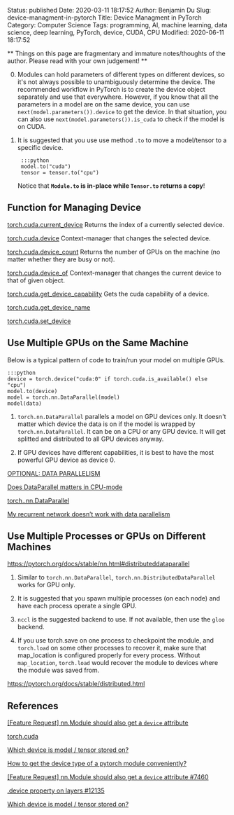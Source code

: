 Status: published
Date: 2020-03-11 18:17:52
Author: Benjamin Du
Slug: device-managment-in-pytorch
Title: Device Managment in PyTorch
Category: Computer Science
Tags: programming, AI, machine learning, data science, deep learning, PyTorch, device, CUDA, CPU
Modified: 2020-06-11 18:17:52

**
Things on this page are fragmentary and immature notes/thoughts of the author.
Please read with your own judgement!
**

0. Modules can hold parameters of different types on different devices, 
    so it's not always possible to unambiguously determine the device.
    The recommended workflow in PyTorch is to create the device object separately and use that everywhere. 
    However,
    if you know that all the parameters in a model are on the same device, 
    you can use `next(model.parameters()).device` to get the device.
    In that situation,
    you can also use `next(model.parameters()).is_cuda` 
    to check if the model is on CUDA.


1. It is suggested that you use use method `.to` to move a model/tensor to a specific device.

        :::python
        model.to("cuda")
        tensor = tensor.to("cpu")

    Notice that **`Module.to` is in-place while `Tensor.to` returns a copy**!

## Function for Managing Device

[torch.cuda.current_device](https://pytorch.org/docs/stable/cuda.html#torch.cuda.current_device)
Returns the index of a currently selected device.

[torch.cuda.device](https://pytorch.org/docs/stable/cuda.html#torch.cuda.device)
Context-manager that changes the selected device.

[torch.cuda.device_count](https://pytorch.org/docs/stable/cuda.html#torch.cuda.device_count)
Returns the number of GPUs on the machine (no matter whether they are busy or not).

[torch.cuda.device_of](https://pytorch.org/docs/stable/cuda.html#torch.cuda.device_of)
Context-manager that changes the current device to that of given object.

[torch.cuda.get_device_capability](https://pytorch.org/docs/stable/cuda.html#torch.cuda.get_device_capability)
Gets the cuda capability of a device.

[torch.cuda.get_device_name](https://pytorch.org/docs/stable/cuda.html#torch.cuda.get_device_name)

[torch.cuda.set_device](https://pytorch.org/docs/stable/cuda.html#torch.cuda.set_device)


## Use Multiple GPUs on the Same Machine

Below is a typical pattern of code to train/run your model on multiple GPUs.

	:::python
	device = torch.device("cuda:0" if torch.cuda.is_available() else "cpu")
	model.to(device)
	model = torch.nn.DataParallel(model)
	model(data)

1. `torch.nn.DataParallel` parallels a model on GPU devices only. 
	It doesn't matter which device the data is on if the model is wrapped by `torch.nn.DataParallel`. 
	It can be on a CPU or any GPU device.
	It will get splitted and distributed to all GPU devices anyway.

2. If GPU devices have different capabilities,
	it is best to have the most powerful GPU device as device 0.

[OPTIONAL: DATA PARALLELISM](https://pytorch.org/tutorials/beginner/blitz/data_parallel_tutorial.html)

[Does DataParallel matters in CPU-mode](https://discuss.pytorch.org/t/does-dataparallel-matters-in-cpu-mode/7587)

[torch..nn.DataParallel](https://pytorch.org/docs/stable/nn.html#torch.nn.DataParallel)

[My recurrent network doesn’t work with data parallelism](https://pytorch.org/docs/stable/notes/faq.html#my-recurrent-network-doesn-t-work-with-data-parallelism)

## Use Multiple Processes or GPUs on Different Machines

https://pytorch.org/docs/stable/nn.html#distributeddataparallel

1. Similar to `torch.nn.DataParallel`, 
	`torch.nn.DistributedDataParallel` works for GPU only.

2. It is suggested that you spawn multiple processes (on each node)
	and have each process operate a single GPU.

2. `nccl` is the suggested backend to use. 
	If not available, 
	then use the `gloo` backend.

3. If you use torch.save on one process to checkpoint the module, 
	and `torch.load` on some other processes to recover it, 
	make sure that map_location is configured properly for every process. 
	Without `map_location`, 
	`torch.load` would recover the module to devices where the module was saved from.

https://pytorch.org/docs/stable/distributed.html


## References

[[Feature Request] nn.Module should also get a `device` attribute](https://github.com/pytorch/pytorch/issues/7460)

[torch.cuda](https://pytorch.org/docs/stable/cuda.html#module-torch.cuda)


[Which device is model / tensor stored on?](https://discuss.pytorch.org/t/which-device-is-model-tensor-stored-on/4908)

[How to get the device type of a pytorch module conveniently?](https://stackoverflow.com/questions/58926054/how-to-get-the-device-type-of-a-pytorch-module-conveniently)

[[Feature Request] nn.Module should also get a `device` attribute #7460](https://github.com/pytorch/pytorch/issues/7460)

[.device property on layers #12135](https://github.com/pytorch/pytorch/issues/12135)

[Which device is model / tensor stored on?](https://discuss.pytorch.org/t/which-device-is-model-tensor-stored-on/4908)
